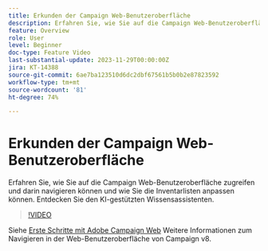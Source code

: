 ```yaml
---
title: Erkunden der Campaign Web-Benutzeroberfläche
description: Erfahren Sie, wie Sie auf die Campaign Web-Benutzeroberfläche zugreifen und darin navigieren können und wie Sie die Inventarlisten anpassen können. Entdecken Sie den KI-gestützten Wissensassistenten.
feature: Overview
role: User
level: Beginner
doc-type: Feature Video
last-substantial-update: 2023-11-29T00:00:00Z
jira: KT-14388
source-git-commit: 6ae7ba123510d6dc2dbf67561b5b0b2e87823592
workflow-type: tm+mt
source-wordcount: '81'
ht-degree: 74%

---
```



# Erkunden der Campaign Web-Benutzeroberfläche

Erfahren Sie, wie Sie auf die Campaign Web-Benutzeroberfläche zugreifen und darin navigieren können und wie Sie die Inventarlisten anpassen können. Entdecken Sie den KI-gestützten Wissensassistenten.

>[!VIDEO](https://video.tv.adobe.com/v/3427278/?learn=on)

Siehe [Erste Schritte mit Adobe Campaign Web](https://experienceleague.adobe.com/docs/campaign-web/v8/start/get-started.html) Weitere Informationen zum Navigieren in der Web-Benutzeroberfläche von Campaign v8.
